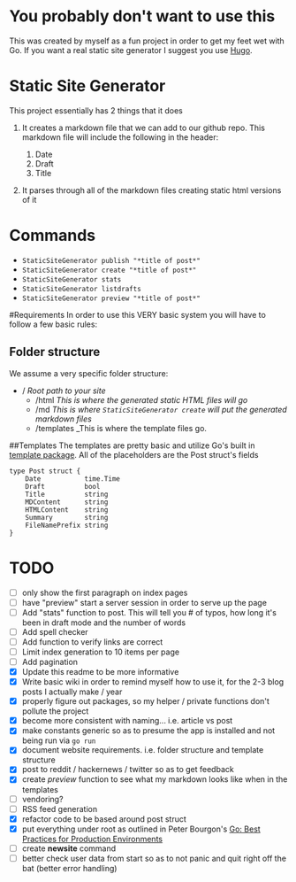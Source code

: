# You probably don't want to use this
This was created by myself as a fun project in order to get my feet wet with Go. If you want a real static site generator I suggest you use [Hugo](https://gohugo.io/).

# Static Site Generator
This project essentially has 2 things that it does

1. It creates a markdown file that we can add to our github repo. This markdown file will include the following in the header:

	1. Date
	2. Draft
	3. Title

2. It parses through all of the markdown files creating static html versions of it

# Commands
- `StaticSiteGenerator publish "*title of post*"`
- `StaticSiteGenerator create "*title of post*"`
- `StaticSiteGenerator stats`
- `StaticSiteGenerator listdrafts`
- `StaticSiteGenerator preview "*title of post*"`

#Requirements
In order to use this VERY basic system you will have to follow a few basic rules:

## Folder structure
We assume a very specific folder structure:
- / _Root path to your site_
	- /html _This is where the generated static HTML files will go_
	- /md _This is where `StaticSiteGenerator create` will put the generated markdown files_
	- /templates _This is where the template files go.

##Templates
The templates are pretty basic and utilize Go's built in [template package](https://golang.org/pkg/html/template/). All of the placeholders are the Post struct's fields

```
type Post struct {
	Date           time.Time
	Draft          bool
	Title          string
	MDContent      string
	HTMLContent    string
	Summary        string
	FileNamePrefix string
}
```

# TODO
- [ ] only show the first paragraph on index pages
- [ ] have "preview" start a server session in order to serve up the page
- [ ] Add "stats" function to post. This will tell you # of typos, how long it's been in draft mode and the number of words
- [ ] Add spell checker
- [ ] Add function to verify links are correct
- [ ] Limit index generation to 10 items per page
- [ ] Add pagination
- [x] Update this readme to be more informative
- [x] Write basic wiki in order to remind myself how to use it, for the 2-3 blog posts I actually make / year
- [x] properly figure out packages, so my helper / private functions don't pollute the project
- [x] become more consistent with naming... i.e. article vs post
- [x] make constants generic so as to presume the app is installed and not being run via `go run`
- [x] document website requirements. i.e. folder structure and template structure
- [x] post to reddit / hackernews / twitter so as to get feedback
- [x] create *preview* function to see what my markdown looks like when in the templates
- [ ] vendoring?
- [ ] RSS feed generation
- [x] refactor code to be based around post struct
- [x] put everything under root as outlined in Peter Bourgon's [Go: Best Practices for Production Environments](http://peter.bourgon.org/go-in-production/)
- [ ] create **newsite** command
- [ ] better check user data from start so as to not panic and quit right off the bat (better error handling)
